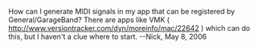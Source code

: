 How can I generate MIDI signals in my app that can be registered by General/GarageBand? There are apps like VMK ( http://www.versiontracker.com/dyn/moreinfo/mac/22642 ) which can do this, but I haven't a clue where to start. --Nick, May 8, 2006
